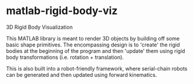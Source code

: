 matlab-rigid-body-viz
=====================

3D Rigid Body Visualization

This MATLAB library is meant to render 3D objects by building off some basic
shape primitives.  The encompassing design is to 'create' the rigid bodies 
at the beginning of the program and then 'update' them using rigid body
transformations (i.e. rotation + translation).  

This is also built into a robot-friendly framework, where serial-chain 
robots can be generated and then updated using forward kinematics.
